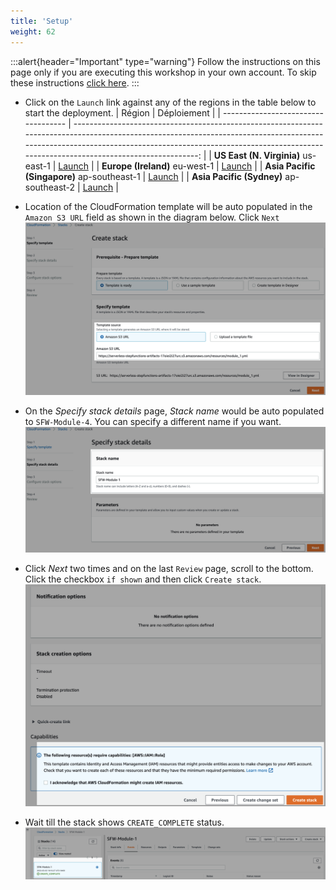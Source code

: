 ```yaml
---
title: 'Setup'
weight: 62
---
```


:::alert{header="Important" type="warning"}
Follow the instructions on this page only if you are executing this workshop in your own account. To skip these instructions [click here](../step-3).
:::

- Click on the `Launch` link against any of the regions in the table below to start the deployment.
  | Région | Déploiement |
  | ----------------------------------- | -------------------------------------------------------------------------------------------------------------------------------------------------------------------------------------------------------------------------------------------------------------: |
  | **US East (N. Virginia)** us-east-1 | [Launch](https://console.aws.amazon.com/cloudformation/home?region=us-east-1#/stacks/create/template?stackName=SFW-Module-4&templateURL=https://serverless-stepfunctions-artifacts-17oiei2i27urc.s3.amazonaws.com/resources/module_4.yml) |
  | **Europe (Ireland)** eu-west-1 | [Launch](https://console.aws.amazon.com/cloudformation/home?region=eu-west-1#/stacks/create/template?stackName=SFW-Module-4&templateURL=https://serverless-stepfunctions-artifacts-17oiei2i27urc.s3.amazonaws.com/resources/module_4.yml) |
  | **Asia Pacific (Singapore)** ap-southeast-1 | [Launch](https://console.aws.amazon.com/cloudformation/home?region=ap-southeast-1#/stacks/create/template?stackName=SFW-Module-4&templateURL=https://serverless-stepfunctions-artifacts-17oiei2i27urc.s3.amazonaws.com/resources/module_4.yml) |
  | **Asia Pacific (Sydney)** ap-southeast-2 | [Launch](https://console.aws.amazon.com/cloudformation/home?region=ap-southeast-2#/stacks/create/template?stackName=SFW-Module-4&templateURL=https://serverless-stepfunctions-artifacts-17oiei2i27urc.s3.amazonaws.com/resources/module_4.yml) |

- Location of the CloudFormation template will be auto populated in the `Amazon S3 URL` field as shown in the diagram below. Click `Next`
  ![CloudFormation specify template](/static/img/setup/setup-cloudformation-specify-template.png)
- On the _Specify stack details_ page, _Stack name_ would be auto populated to `SFW-Module-4`. You can specify a different name if you want.
  ![CloudFormation stack name](/static/img/setup/setup-cloudformation-stack-name.png)
- Click _Next_ two times and on the last `Review` page, scroll to the bottom. Click the checkbox `if shown` and then click `Create stack`.
  ![CloudFormation create stack](/static/img/setup/setup-cloudformation-create-stack.png)
- Wait till the stack shows `CREATE_COMPLETE` status.
  ![CloudFormation stack complete](/static/img/setup/setup-cloudformation-create-complete.png)
